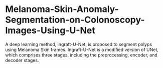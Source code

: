 # Melanoma-Skin-Anomaly-Segmentation-on-Colonoscopy-Images-Using-U-Net
A deep learning method, ingraft-U-Net, is proposed to segment polyps using Melanoma Skin frames. Ingraft-U-Net is a modified version of UNet, which comprises three stages, including the preprocessing, encoder, and decoder stages.
